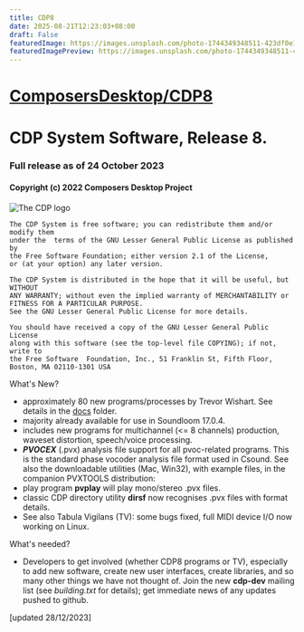 ```yaml
---
title: CDP8
date: 2025-08-21T12:23:03+08:00
draft: False
featuredImage: https://images.unsplash.com/photo-1744349348511-423df0e1819a?ixid=M3w0NjAwMjJ8MHwxfHJhbmRvbXx8fHx8fHx8fDE3NTU3NTAwOTl8&ixlib=rb-4.1.0
featuredImagePreview: https://images.unsplash.com/photo-1744349348511-423df0e1819a?ixid=M3w0NjAwMjJ8MHwxfHJhbmRvbXx8fHx8fHx8fDE3NTU3NTAwOTl8&ixlib=rb-4.1.0
---
```


# [ComposersDesktop/CDP8](https://github.com/ComposersDesktop/CDP8)

# CDP System Software, Release 8.
### Full release as of 24 October 2023

#### Copyright (c) 2022 Composers Desktop Project

![The CDP logo]( http://composersdesktop.com/logo.gif) 

	The CDP System is free software; you can redistribute them and/or modify them  
	under the  terms of the GNU Lesser General Public License as published by   
	the Free Software Foundation; either version 2.1 of the License,   
	or (at your option) any later version.

	The CDP System is distributed in the hope that it will be useful, but WITHOUT  
	ANY WARRANTY; without even the implied warranty of MERCHANTABILITY or 
	FITNESS FOR A PARTICULAR PURPOSE.  
	See the GNU Lesser General Public License for more details.

	You should have received a copy of the GNU Lesser General Public License  
	along with this software (see the top-level file COPYING); if not, write to  
	the Free Software  Foundation, Inc., 51 Franklin St, Fifth Floor,  
	Boston, MA 02110-1301 USA
	

What's New?

* approximately 80 new programs/processes by Trevor Wishart. See details in the [docs](./docs) folder.
*  majority already available for use in Soundloom 17.0.4.
*  includes new programs for multichannel (<= 8 channels) production, waveset distortion, speech/voice processing.
*  ***PVOCEX*** (.pvx) analysis file support for all pvoc-related programs. This is the standard phase vocoder analysis file format used in Csound. See also the downloadable utilities (Mac, Win32), with example files, in the companion PVXTOOLS distribution:
*  play program **pvplay** will play  mono/stereo .pvx files.
*  classic CDP directory utility **dirsf** now recognises .pvx files with format details.
*  See also Tabula Vigilans (TV): some bugs fixed, full MIDI device I/O now working on Linux.

What's needed?

* Developers to get involved (whether CDP8 programs or TV), especially to add new software, create new user interfaces, create libraries, and so many other things we have not thought of. Join the new **cdp-dev** mailing list (see *building.txt* for details); get immediate news of any updates pushed to github.


[updated 28/12/2023]